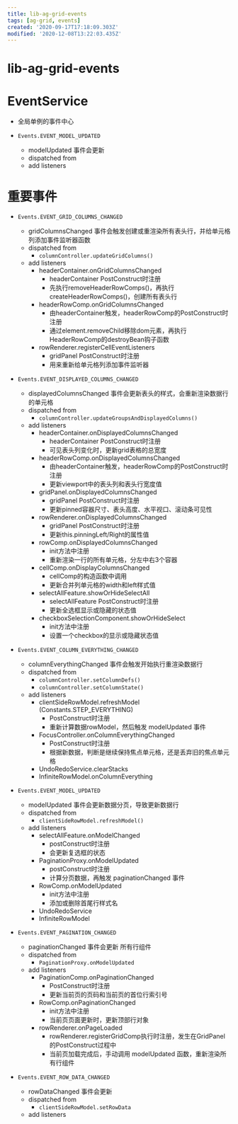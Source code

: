 ```yaml
---
title: lib-ag-grid-events
tags: [ag-grid, events]
created: '2020-09-17T17:18:09.303Z'
modified: '2020-12-08T13:22:03.435Z'
---
```


# lib-ag-grid-events

# EventService

- 全局单例的事件中心

- `Events.EVENT_MODEL_UPDATED`
  - modelUpdated 事件会更新
  - dispatched from
  - add listeners

# 重要事件

- `Events.EVENT_GRID_COLUMNS_CHANGED`
  - gridColumnsChanged 事件会触发创建或重渲染所有表头行，并给单元格列添加事件监听器函数
  - dispatched from
    - `columnController.updateGridColumns()`
  - add listeners
    - headerContainer.onGridColumnsChanged
      - headerContainer PostConstruct时注册
      - 先执行removeHeaderRowComps()，再执行createHeaderRowComps()，创建所有表头行
    - headerRowComp.onGridColumnsChanged
      - 由headerContainer触发，headerRowComp的PostConstruct时注册
      - 通过element.removeChild移除dom元素，再执行HeaderRowComp的destroyBean钩子函数
    - rowRenderer.registerCellEventListeners
      - gridPanel PostConstruct时注册
      - 用来重新给单元格列添加事件监听器

- `Events.EVENT_DISPLAYED_COLUMNS_CHANGED`
  - displayedColumnsChanged 事件会更新表头的样式，会重新渲染数据行的单元格
  - dispatched from
    - `columnController.updateGroupsAndDisplayedColumns()`
  - add listeners
    - headerContainer.onDisplayedColumnsChanged
      - headerContainer PostConstruct时注册
      - 可见表头列变化时，更新grid表格的总宽度
    - headerRowComp.onDisplayedColumnsChanged
      - 由headerContainer触发，headerRowComp的PostConstruct时注册
      - 更新viewport中的表头列和表头行宽度值
    - gridPanel.onDisplayedColumnsChanged
      - gridPanel PostConstruct时注册
      - 更新pinned容器尺寸、表头高度、水平视口、滚动条可见性
    - rowRenderer.onDisplayedColumnsChanged
      - gridPanel PostConstruct时注册
      - 更新this.pinningLeft/Right的属性值
    - rowComp.onDisplayedColumnsChanged
      - init方法中注册
      - 重新渲染一行的所有单元格，分左中右3个容器
    - cellComp.onDisplayColumnsChanged
      - cellComp的构造函数中调用
      - 更新合并列单元格的width和left样式值
    - selectAllFeature.showOrHideSelectAll
      - selectAllFeature PostConstruct时注册
      - 更新全选框显示或隐藏的状态值
    - checkboxSelectionComponent.showOrHideSelect
      - init方法中注册
      - 设置一个checkbox的显示或隐藏状态值

- `Events.EVENT_COLUMN_EVERYTHING_CHANGED`
  - columnEverythingChanged 事件会触发开始执行重渲染数据行
  - dispatched from
    - `columnController.setColumnDefs()`
    - `columnController.setColumnState()`
  - add listeners 
    - clientSideRowModel.refreshModel (Constants.STEP_EVERYTHING)
      - PostConstruct时注册
      - 重新计算数据rowModel，然后触发 modelUpdated 事件
    - FocusController.onColumnEverythingChanged
      - PostConstruct时注册
      - 根据新数据，判断是继续保持焦点单元格，还是丢弃旧的焦点单元格
    - UndoRedoService.clearStacks
    - InfiniteRowModel.onColumnEverything

- `Events.EVENT_MODEL_UPDATED`
  - modelUpdated 事件会更新数据分页，导致更新数据行
  - dispatched from
    - `clientSideRowModel.refreshModel()`
  - add listeners
    - selectAllFeature.onModelChanged
      - postConstruct时注册
      - 会更新复选框的状态
    - PaginationProxy.onModelUpdated
      - postConstruct时注册
      - 计算分页数据，再触发 paginationChanged 事件
    - RowComp.onModelUpdated
      - init方法中注册
      - 添加或删除首尾行样式名
    - UndoRedoService
    - InfiniteRowModel

- `Events.EVENT_PAGINATION_CHANGED`
  - paginationChanged 事件会更新 所有行组件
  - dispatched from
    - `PaginationProxy.onModelUpdated`
  - add listeners
    - PaginationComp.onPaginationChanged
      - PostConstruct时注册
      - 更新当前页的页码和当前页的首位行索引号 
    - RowComp.onPaginationChanged
      - init方法中注册
      - 当前页页面更新时，更新顶部行对象
    - rowRenderer.onPageLoaded
      - rowRenderer.registerGridComp执行时注册，发生在GridPanel的PostConstruct过程中
      - 当前页加载完成后，手动调用 modelUpdated 函数，重新渲染所有行组件

- `Events.EVENT_ROW_DATA_CHANGED`
  - rowDataChanged 事件会更新
  - dispatched from
    - `clientSideRowModel.setRowData`
  - add listeners
